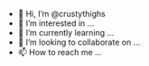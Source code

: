 - 👋 Hi, I’m @crustythighs
- 👀 I’m interested in ...
- 🌱 I’m currently learning ...
- 💞️ I’m looking to collaborate on ...
- 📫 How to reach me ...

<!---
crustythighs/crustythighs is a ✨ special ✨ repository because its `README.md` (this file) appears on your GitHub profile.
You can click the Preview link to take a look at your changes.
--->

